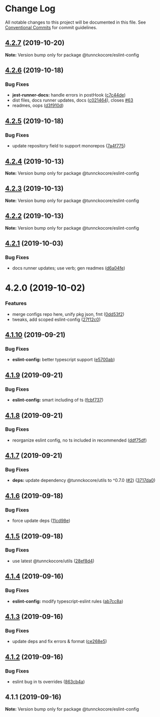 # Change Log

All notable changes to this project will be documented in this file.
See [Conventional Commits](https://conventionalcommits.org) for commit guidelines.

## [4.2.7](https://github.com/tunnckoCore/opensource/compare/@tunnckocore/eslint-config@4.2.6...@tunnckocore/eslint-config@4.2.7) (2019-10-20)

**Note:** Version bump only for package @tunnckocore/eslint-config





## [4.2.6](https://github.com/tunnckoCore/opensource/compare/@tunnckocore/eslint-config@4.2.5...@tunnckocore/eslint-config@4.2.6) (2019-10-18)


### Bug Fixes

* **jest-runner-docs:** handle errors in postHook ([c7c44de](https://github.com/tunnckoCore/opensource/commit/c7c44de))
* dist files, docs runner updates, docs ([c021464](https://github.com/tunnckoCore/opensource/commit/c021464)), closes [#63](https://github.com/tunnckoCore/opensource/issues/63)
* readmes, oops ([d3f910d](https://github.com/tunnckoCore/opensource/commit/d3f910d))





## [4.2.5](https://github.com/tunnckoCore/opensource/compare/@tunnckocore/eslint-config@4.2.4...@tunnckocore/eslint-config@4.2.5) (2019-10-18)


### Bug Fixes

* update repository field to support monorepos ([7a4f775](https://github.com/tunnckoCore/opensource/commit/7a4f775))





## [4.2.4](https://github.com/tunnckoCore/opensource/tree/master/@tunnckocore/eslint-config/compare/@tunnckocore/eslint-config@4.2.3...@tunnckocore/eslint-config@4.2.4) (2019-10-13)

**Note:** Version bump only for package @tunnckocore/eslint-config





## [4.2.3](https://github.com/tunnckoCore/opensource/tree/master/@tunnckocore/eslint-config/compare/@tunnckocore/eslint-config@4.2.2...@tunnckocore/eslint-config@4.2.3) (2019-10-13)

**Note:** Version bump only for package @tunnckocore/eslint-config





## [4.2.2](https://github.com/tunnckoCore/opensource/tree/master/@tunnckocore/eslint-config/compare/@tunnckocore/eslint-config@4.2.1...@tunnckocore/eslint-config@4.2.2) (2019-10-13)

**Note:** Version bump only for package @tunnckocore/eslint-config





## [4.2.1](https://github.com/tunnckoCore/opensource/tree/master/@tunnckocore/eslint-config/compare/@tunnckocore/eslint-config@4.2.0...@tunnckocore/eslint-config@4.2.1) (2019-10-03)


### Bug Fixes

* docs runner updates; use verb; gen readmes ([d6a04fe](https://github.com/tunnckoCore/opensource/tree/master/@tunnckocore/eslint-config/commit/d6a04fe))





# 4.2.0 (2019-10-02)


### Features

* merge configs repo here, unify pkg json, fmt ([0dd53f2](https://github.com/tunnckoCore/opensource/tree/master/@tunnckocore/eslint-config/commit/0dd53f2))
* tweaks, add scoped eslint-config ([27f12c0](https://github.com/tunnckoCore/opensource/tree/master/@tunnckocore/eslint-config/commit/27f12c0))





## [4.1.10](https://github.com/tunnckocore/configs/compare/@tunnckocore/eslint-config@4.1.9...@tunnckocore/eslint-config@4.1.10) (2019-09-21)


### Bug Fixes

* **eslint-config:** better typescript support ([e5700ab](https://github.com/tunnckocore/configs/commit/e5700ab))





## [4.1.9](https://github.com/tunnckocore/configs/compare/@tunnckocore/eslint-config@4.1.8...@tunnckocore/eslint-config@4.1.9) (2019-09-21)


### Bug Fixes

* **eslint-config:** smart including of ts ([fcbf737](https://github.com/tunnckocore/configs/commit/fcbf737))





## [4.1.8](https://github.com/tunnckocore/configs/compare/@tunnckocore/eslint-config@4.1.7...@tunnckocore/eslint-config@4.1.8) (2019-09-21)


### Bug Fixes

* reorganize eslint config, no ts included in recommended ([ddf75df](https://github.com/tunnckocore/configs/commit/ddf75df))





## [4.1.7](https://github.com/tunnckocore/configs/compare/@tunnckocore/eslint-config@4.1.6...@tunnckocore/eslint-config@4.1.7) (2019-09-21)


### Bug Fixes

* **deps:** update dependency @tunnckocore/utils to ^0.7.0 ([#2](https://github.com/tunnckocore/configs/issues/2)) ([3717da0](https://github.com/tunnckocore/configs/commit/3717da0))





## [4.1.6](https://github.com/tunnckocore/configs/compare/@tunnckocore/eslint-config@4.1.5...@tunnckocore/eslint-config@4.1.6) (2019-09-18)


### Bug Fixes

* force update deps ([11cd98e](https://github.com/tunnckocore/configs/commit/11cd98e))





## [4.1.5](https://github.com/tunnckocore/configs/compare/@tunnckocore/eslint-config@4.1.4...@tunnckocore/eslint-config@4.1.5) (2019-09-18)


### Bug Fixes

* use latest @tunnckocore/utils ([28ef8d4](https://github.com/tunnckocore/configs/commit/28ef8d4))





## [4.1.4](https://github.com/tunnckocore/configs/compare/@tunnckocore/eslint-config@4.1.3...@tunnckocore/eslint-config@4.1.4) (2019-09-16)


### Bug Fixes

* **eslint-config:** modify typescript-eslint rules ([ab7cc8a](https://github.com/tunnckocore/configs/commit/ab7cc8a))





## [4.1.3](https://github.com/tunnckocore/configs/compare/@tunnckocore/eslint-config@4.1.2...@tunnckocore/eslint-config@4.1.3) (2019-09-16)


### Bug Fixes

* update deps and fix errors & format ([ce268e5](https://github.com/tunnckocore/configs/commit/ce268e5))





## [4.1.2](https://github.com/tunnckocore/configs/compare/@tunnckocore/eslint-config@4.1.1...@tunnckocore/eslint-config@4.1.2) (2019-09-16)


### Bug Fixes

* eslint bug in ts overrides ([863cb4a](https://github.com/tunnckocore/configs/commit/863cb4a))





## 4.1.1 (2019-09-16)

**Note:** Version bump only for package @tunnckocore/eslint-config
